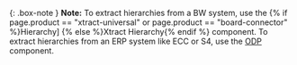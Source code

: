 
{: .box-note }
**Note:** To extract hierarchies from a BW system, use the {% if page.product == "xtract-universal" or page.product == "board-connector" %}Hierarchy] {% else %}Xtract Hierarchy{% endif %} component.
To extract hierarchies from an ERP system like ECC or S4, use the [ODP](../odp) component.